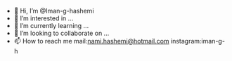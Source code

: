 - 👋 Hi, I’m @Iman-g-hashemi
- 👀 I’m interested in ...
- 🌱 I’m currently learning ...
- 💞️ I’m looking to collaborate on ...
- 📫 How to reach me mail:nami.hashemi@hotmail.com
				      instagram:iman-g-h
				 

<!---
Iman-g-hashemi/Iman-g-hashemi is a ✨ special ✨ repository because its `README.md` (this file) appears on your GitHub profile.
You can click the Preview link to take a look at your changes.
--->
